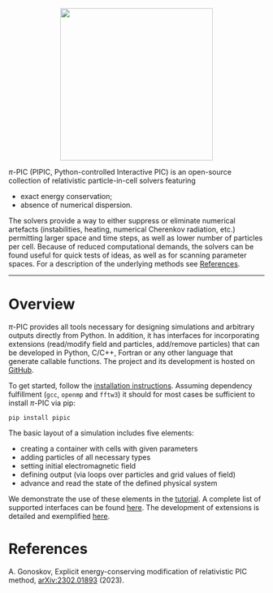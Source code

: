 <p align="center">
<img src="https://raw.githubusercontent.com/hi-chi/pipic/main/docs/logo/pipic_logo.png" width="300">
</p>

$\pi$-PIC (PIPIC, Python-controlled Interactive PIC) is an open-source collection of relativistic particle-in-cell solvers featuring
- exact energy conservation;
- absence of numerical dispersion.

The solvers provide a way to either suppress or eliminate numerical artefacts (instabilities, heating, numerical Cherenkov radiation, etc.) permitting larger space and time steps, as well as lower number of particles per cell.
Because of reduced computational demands, the solvers can be found useful for quick tests of ideas, as well as for scanning parameter spaces. For a description of the underlying methods see [References](#References).

---

# Overview
$\pi$-PIC provides all tools necessary for designing simulations and arbitrary outputs directly from Python. In addition, it has interfaces for incorporating extensions (read/modify field and particles, add/remove particles) that can be developed in Python, C/C++, Fortran or any other language that generate callable functions. The project and its development is hosted on [GitHub](https://github.com/hi-chi/pipic). 

To get started, follow the [installation instructions](INSTALLATION.md). Assuming dependency fulfillment (`gcc`, `openmp` and `fftw3`) it should for most cases be sufficient to install $\pi$-PIC via pip:
```
pip install pipic
```

The basic layout of a simulation includes five elements:
- creating a container with cells with given parameters
- adding particles of all necessary types
- setting initial electromagnetic field
- defining output (via loops over particles and grid values of field)
- advance and read the state of the defined physical system

We demonstrate the use of these elements in the [tutorial](TUTORIAL.md). A complete list of supported interfaces can be found [here](docs/interfaces.md). The development of extensions is detailed and exemplified [here](docs/making_extentions.md). 


# References
A. Gonoskov, Explicit energy-conserving modification of relativistic PIC method, [arXiv:2302.01893](https://arxiv.org/abs/2302.01893) (2023).
